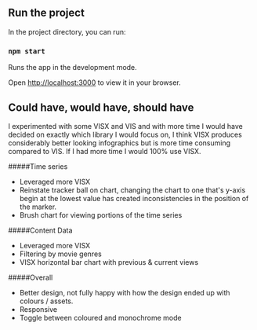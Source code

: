 ## Run the project
In the project directory, you can run:

### `npm start`

Runs the app in the development mode.

Open [http://localhost:3000](http://localhost:3000) to view it in your browser.



## Could have, would have, should have
I experimented with some VISX and VIS and with more time I would have decided on exactly which library I would focus on, I think VISX produces considerably better looking infographics but is more time consuming compared to VIS. If I had more time I would 100% use VISX.

#####Time series
* Leveraged more VISX
* Reinstate tracker ball on chart, changing the chart to one that's y-axis begin at the lowest value has created inconsistencies in the position of the marker.
* Brush chart for viewing portions of the time series

#####Content Data
* Leveraged more VISX
* Filtering by movie genres
* VISX horizontal bar chart with previous & current views

#####Overall
* Better design, not fully happy with how the design ended up with colours / assets.
* Responsive
* Toggle between coloured and monochrome mode
